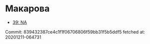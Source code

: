 # Макарова
- [39: NA](39.md)

Commit: 839432387ce4c1f1f06706806f59bb31f5b5ddf5
 fetched at: 20201211-064731
